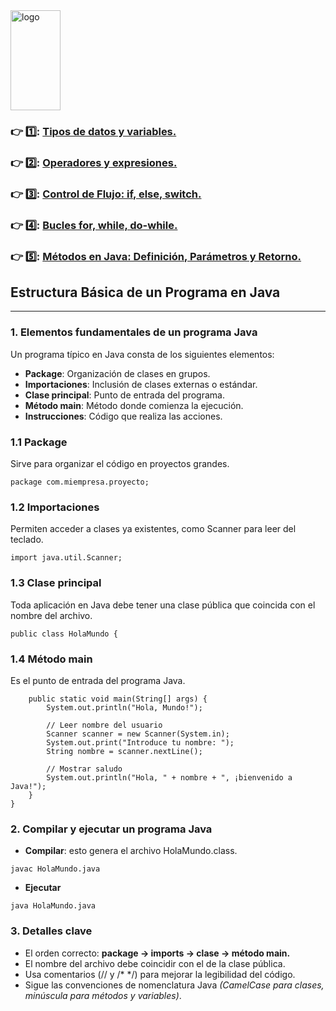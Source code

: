 <image src="https://upload.wikimedia.org/wikipedia/en/thumb/3/30/Java_programming_language_logo.svg/1200px-Java_programming_language_logo.svg.png" alt="logo" width="80" height="160">
    
### :point_right:	1️⃣:	[Tipos de datos y variables.](https://github.com/aruipal/Java/blob/main/Tipos%20de%20datos%20y%20variables.md)
### :point_right:	2️⃣:	[Operadores y expresiones.](https://github.com/aruipal/Java/blob/main/Operadores%20y%20Expresiones%20en%20Java.md)
### :point_right:   3️⃣: [Control de Flujo: if, else, switch.](https://github.com/aruipal/Java/blob/main/Control%20de%20Flujo.md)
### :point_right:   4️⃣: [Bucles for, while, do-while.](https://github.com/aruipal/Java/blob/main/Bucles%20for,%20while,%20do-while.md)
### :point_right:   5️⃣: [Métodos en Java: Definición, Parámetros y Retorno.](https://github.com/aruipal/Java/blob/main/M%C3%A9todos:%20Definici%C3%B3n,%20Par%C3%A1metros%20y%20Retorno.md)

## Estructura Básica de un Programa en Java
---
### 1. Elementos fundamentales de un programa Java

Un programa típico en Java consta de los siguientes elementos:
- **Package**: Organización de clases en grupos.
- **Importaciones**: Inclusión de clases externas o estándar.
- **Clase principal**: Punto de entrada del programa.
- **Método main**: Método donde comienza la ejecución.
- **Instrucciones**: Código que realiza las acciones.

### 1.1 Package
Sirve para organizar el código en proyectos grandes.
```
package com.miempresa.proyecto;
```
### 1.2 Importaciones
Permiten acceder a clases ya existentes, como Scanner para leer del teclado.
```
import java.util.Scanner;
```
### 1.3 Clase principal
Toda aplicación en Java debe tener una clase pública que coincida con el nombre del archivo.
```
public class HolaMundo {
```
### 1.4 Método main
Es el punto de entrada del programa Java.
```
    public static void main(String[] args) {
        System.out.println("Hola, Mundo!");

        // Leer nombre del usuario
        Scanner scanner = new Scanner(System.in);
        System.out.print("Introduce tu nombre: ");
        String nombre = scanner.nextLine();

        // Mostrar saludo
        System.out.println("Hola, " + nombre + ", ¡bienvenido a Java!");
    }
}
```
### 2. Compilar y ejecutar un programa Java
- **Compilar**: esto genera el archivo HolaMundo.class.
```
javac HolaMundo.java
```
- **Ejecutar**
```
java HolaMundo.java
```
### 3. Detalles clave
- El orden correcto: **package → imports → clase → método main.**
- El nombre del archivo debe coincidir con el de la clase pública.
- Usa comentarios (// y /* */) para mejorar la legibilidad del código.
- Sigue las convenciones de nomenclatura Java *(CamelCase para clases, minúscula para métodos y variables)*.
